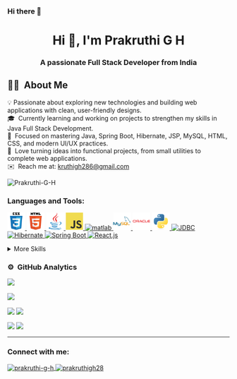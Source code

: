 ### Hi there 👋
<h1 align="center">Hi 👋, I'm Prakruthi G H</h1>
<h3 align="center">A passionate Full Stack Developer from India</h3>

## 👩‍💻  About Me
💡  Passionate about exploring new technologies and building web applications with clean, user-friendly designs.\
🎓  Currently learning and working on projects to strengthen my skills in Java Full Stack Development.\
🌱  Focused on mastering Java, Spring Boot, Hibernate, JSP, MySQL, HTML, CSS, and modern UI/UX practices.\
🚀  Love turning ideas into functional projects, from small utilities to complete web applications.\
✉️  Reach me at: kruthigh286@gmail.com

<p align="left"> 
  <img src="https://komarev.com/ghpvc/?username=Prakruthi-G-H&label=Profile%20views&color=0e75b6&style=flat" alt="Prakruthi-G-H" /> 
</p>


<h3 align="left">Languages and Tools:</h3>
<p align="left">
  <a href="https://www.w3schools.com/css/" target="_blank" rel="noreferrer">
    <img src="https://raw.githubusercontent.com/devicons/devicon/master/icons/css3/css3-original-wordmark.svg" alt="css3" width="40" height="40"/>
  </a> 
  <a href="https://www.w3.org/html/" target="_blank" rel="noreferrer">
    <img src="https://raw.githubusercontent.com/devicons/devicon/master/icons/html5/html5-original-wordmark.svg" alt="html5" width="40" height="40"/>
  </a> 
  <a href="https://www.java.com" target="_blank" rel="noreferrer">
    <img src="https://raw.githubusercontent.com/devicons/devicon/master/icons/java/java-original.svg" alt="java" width="40" height="40"/>
  </a> 
  <a href="https://developer.mozilla.org/en-US/docs/Web/JavaScript" target="_blank" rel="noreferrer">
    <img src="https://raw.githubusercontent.com/devicons/devicon/master/icons/javascript/javascript-original.svg" alt="javascript" width="40" height="40"/>
  </a> 
  <a href="https://www.mathworks.com/" target="_blank" rel="noreferrer">
    <img src="https://upload.wikimedia.org/wikipedia/commons/2/21/Matlab_Logo.png" alt="matlab" width="40" height="40"/>
  </a> 
  <a href="https://www.mysql.com/" target="_blank" rel="noreferrer">
    <img src="https://raw.githubusercontent.com/devicons/devicon/master/icons/mysql/mysql-original-wordmark.svg" alt="mysql" width="40" height="40"/>
  </a> 
  <a href="https://www.oracle.com/" target="_blank" rel="noreferrer">
    <img src="https://raw.githubusercontent.com/devicons/devicon/master/icons/oracle/oracle-original.svg" alt="oracle" width="40" height="40"/>
  </a> 
  <a href="https://www.python.org" target="_blank" rel="noreferrer">
    <img src="https://raw.githubusercontent.com/devicons/devicon/master/icons/python/python-original.svg" alt="python" width="40" height="40"/>
  </a>
 <a href="https://www.oracle.com/database/technologies/appdev/jdbc.html" target="_blank" rel="noreferrer">
  <img src="https://www.oracle.com/database/technologies/appdev/jdbc-logo.png" alt="JDBC" width="40" height="40"/>
</a>
  <a href="https://hibernate.org" target="_blank" rel="noreferrer">
    <img src="https://cdn.worldvectorlogo.com/logos/hibernate.svg" alt="Hibernate" width="40" height="40"/>
  </a>
  <a href="https://spring.io/projects/spring-boot" target="_blank" rel="noreferrer">
    <img src="https://cdn.worldvectorlogo.com/logos/spring-3.svg" alt="Spring Boot" width="40" height="40"/>
  </a>
  <a href="https://reactjs.org" target="_blank" rel="noreferrer">
    <img src="https://cdn.worldvectorlogo.com/logos/react-2.svg" alt="React.js" width="40" height="40"/>
  </a>
</p>

<details>
<summary>More Skills</summary>

![Visual Studio Code](https://img.shields.io/badge/Visual%20Studio%20Code-0078d7.svg?style=flat&logo=visual-studio-code&logoColor=white)&nbsp;
![Postman](https://img.shields.io/badge/Postman-0028d7.svg?style=flat&logo=postman&logoColor=white)&nbsp;
![Git](https://img.shields.io/badge/git-%23F05033.svg?style=flat&logo=git&logoColor=white)&nbsp;
![GitHub](https://img.shields.io/badge/github-%23121011.svg?style=flat&logo=github&logoColor=white)

</details>


### ⚙️ &nbsp;GitHub Analytics

  <img height="180em" src="https://github-readme-streak-stats.herokuapp.com/?user=Prakruthi-G-H&theme=buefy-dark&hide_border=true&background=1a1b27"/>

![](http://github-profile-summary-cards.vercel.app/api/cards/profile-details?username=Prakruthi-G-H&theme=chartreuse_dark)

![](http://github-profile-summary-cards.vercel.app/api/cards/repos-per-language?username=Prakruthi-G-H&theme=chartreuse_dark)
![](http://github-profile-summary-cards.vercel.app/api/cards/most-commit-language?username=Prakruthi-G-H&theme=chartreuse_dark)

![](http://github-profile-summary-cards.vercel.app/api/cards/stats?username=Prakruthi-G-H&theme=chartreuse_dark)
![](http://github-profile-summary-cards.vercel.app/api/cards/productive-time?username=Prakruthi-G-H&theme=chartreuse_dark&utcOffset=8)

<hr/>

<h3 align="left">Connect with me:</h3>
<p align="left">
  <a href="https://linkedin.com/in/prakruthi-g-h" target="blank">
    <img align="center" src="https://raw.githubusercontent.com/rahuldkjain/github-profile-readme-generator/master/src/images/icons/Social/linked-in-alt.svg" alt="prakruthi-g-h" height="30" width="40" />
  </a>
  <a href="https://www.hackerrank.com/prakruthigh28" target="blank">
    <img align="center" src="https://raw.githubusercontent.com/rahuldkjain/github-profile-readme-generator/master/src/images/icons/Social/hackerrank.svg" alt="prakruthigh28" height="30" width="40" />
  </a>
</p>
